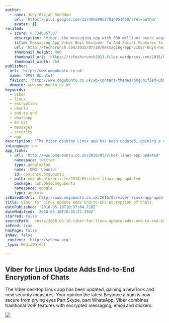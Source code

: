 ```yaml
---
author:
  - name: Joey-Elijah Sneddon
    url: 'https://plus.google.com/117485690627814051450/?rel=author'
    avatar: {}
related:
  - score: 0.7340857387
    description: "Viber, the messaging app with 600 million+ users acquired last year by Japan's Rakuten for $900 million, is today making its first acquisition, specifically aimed at building out its new games business. It is paying $9 million for Nextpeer, a social gaming startup based in Israel that offers games developers an SDK to incorporate social gaming features into their apps."
    title: Messaging App Viber Buys Nextpeer To Add Social Features To Its Gaming Portal
    url: 'http://techcrunch.com/2015/07/28/messaging-app-viber-buys-nextpeer-to-add-social-features-to-its-gaming-portal/'
    thumbnail_height: 400
    thumbnail_url: 'https://tctechcrunch2011.files.wordpress.com/2015/07/screen-shot-2015-07-28-at-13-54-47.png?w=764&h=400&crop=1'
    thumbnail_width: 764
publisher:
  url: 'http://www.omgubuntu.co.uk'
  name: 'OMG! Ubuntu!'
  favicon: 'http://www.omgubuntu.co.uk/wp-content/themes/omgunified-ubuntu/images/favicon.ico'
  domain: www.omgubuntu.co.uk
keywords:
  - viber
  - linux
  - encryption
  - ubuntu
  - end-to-end
  - whatsapp
  - 64-bit
  - messages
  - security
  - app
description: 'The Viber desktop Linux app has been updated, gaining a new look and new security measures. Your opinion the latest Beyonce album is now secure from prying eyes Part Skype, part WhatsApp, Viber combines traditional VoIP features with encrypted messaging, emoji and stickers.'
inLanguage: en
app_links:
  - url: 'http://www.omgubuntu.co.uk/2016/05/viber-linux-app-updated'
    namespace: twitter
    type: googleplay
    name: 'OMG! Ubuntu!'
    id: com.ohso.omgubuntu
  - path: omg-ubuntu/article/2016/05/viber-linux-app-updated
    package: com.ohso.omgubuntu
    namespace: google
    type: android
isBasedOnUrl: 'http://www.omgubuntu.co.uk/2016/05/viber-linux-app-updated'
title: Viber for Linux Update Adds End-to-End Encryption of Chats
datePublished: '2016-05-10T10:37:04.710Z'
dateModified: '2016-05-10T10:35:22.394Z'
starred: false
sourcePath: _posts/2016-05-10-viber-for-linux-update-adds-end-to-end-encryption-of-chats.md
inFeed: true
hasPage: false
inNav: false
_context: 'http://schema.org'
_type: MediaObject

---
```

<article style=""><h1>Viber for Linux Update Adds End-to-End Encryption of Chats</h1><p>The Viber desktop Linux app has been updated, gaining a new look and new security measures. Your opinion the latest Beyonce album is now secure from prying eyes Part Skype, part WhatsApp, Viber combines traditional VoIP features with encrypted messaging, emoji and stickers.</p><img src="http://www.omgubuntu.co.uk/wp-content/uploads/2014/04/viber-tile.jpg" /></article>